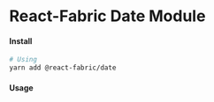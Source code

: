 # React-Fabric Date Module

#### Install

```bash
# Using
yarn add @react-fabric/date
```

#### Usage
